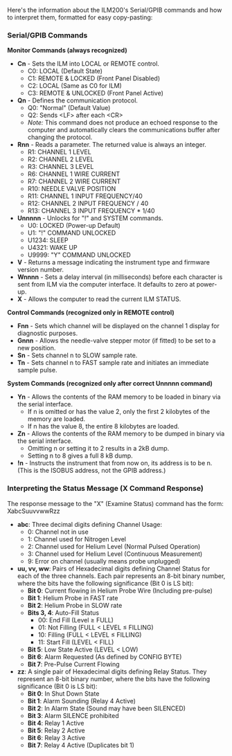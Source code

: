 Here's the information about the ILM200's Serial/GPIB commands and how to interpret them, formatted for easy copy-pasting:

### **Serial/GPIB Commands**

**Monitor Commands (always recognized)**

* **Cn** \- Sets the ILM into LOCAL or REMOTE control.  
  * C0: LOCAL (Default State)  
  * C1: REMOTE & LOCKED (Front Panel Disabled)  
  * C2: LOCAL (Same as C0 for ILM)  
  * C3: REMOTE & UNLOCKED (Front Panel Active)  
* **Qn** \- Defines the communication protocol.  
  * Q0: "Normal" (Default Value)  
  * Q2: Sends \<LF\> after each \<CR\>  
  * *Note:* This command does not produce an echoed response to the computer and automatically clears the communications buffer after changing the protocol.  
* **Rnn** \- Reads a parameter. The returned value is always an integer.  
  * R1: CHANNEL 1 LEVEL  
  * R2: CHANNEL 2 LEVEL  
  * R3: CHANNEL 3 LEVEL  
  * R6: CHANNEL 1 WIRE CURRENT  
  * R7: CHANNEL 2 WIRE CURRENT  
  * R10: NEEDLE VALVE POSITION  
  * R11: CHANNEL 1 INPUT FREQUENCY/40  
  * R12: CHANNEL 2 INPUT FREQUENCY / 40  
  * R13: CHANNEL 3 INPUT FREQUENCY \* 1/40  
* **Unnnnn** \- Unlocks for "\!" and SYSTEM commands.  
  * U0: LOCKED (Power-up Default)  
  * U1: "\!" COMMAND UNLOCKED  
  * U1234: SLEEP  
  * U4321: WAKE UP  
  * U9999: "Y" COMMAND UNLOCKED  
* **V** \- Returns a message indicating the instrument type and firmware version number.  
* **Wnnnn** \- Sets a delay interval (in milliseconds) before each character is sent from ILM via the computer interface. It defaults to zero at power-up.  
* **X** \- Allows the computer to read the current ILM STATUS.

**Control Commands (recognized only in REMOTE control)**

* **Fnn** \- Sets which channel will be displayed on the channel 1 display for diagnostic purposes.  
* **Gnnn** \- Allows the needle-valve stepper motor (if fitted) to be set to a new position.  
* **Sn** \- Sets channel n to SLOW sample rate.  
* **Tn** \- Sets channel n to FAST sample rate and initiates an immediate sample pulse.

**System Commands (recognized only after correct Unnnnn command)**

* **Yn** \- Allows the contents of the RAM memory to be loaded in binary via the serial interface.  
  * If n is omitted or has the value 2, only the first 2 kilobytes of the memory are loaded.  
  * If n has the value 8, the entire 8 kilobytes are loaded.  
* **Zn** \- Allows the contents of the RAM memory to be dumped in binary via the serial interface.  
  * Omitting n or setting it to 2 results in a 2kB dump.  
  * Setting n to 8 gives a full 8 kB dump.  
* **\!n** \- Instructs the instrument that from now on, its address is to be n. (This is the ISOBUS address, not the GPIB address.)

### **Interpreting the Status Message (X Command Response)**

The response message to the "X" (Examine Status) command has the form: XabcSuuvvwwRzz

* **abc**: Three decimal digits defining Channel Usage:  
  * 0: Channel not in use  
  * 1: Channel used for Nitrogen Level  
  * 2: Channel used for Helium Level (Normal Pulsed Operation)  
  * 3: Channel used for Helium Level (Continuous Measurement)  
  * 9: Error on channel (usually means probe unplugged)  
* **uu, vv, ww**: Pairs of Hexadecimal digits defining Channel Status for each of the three channels. Each pair represents an 8-bit binary number, where the bits have the following significance (Bit 0 is LS bit):  
  * **Bit 0**: Current flowing in Helium Probe Wire (Including pre-pulse)  
  * **Bit 1**: Helium Probe in FAST rate  
  * **Bit 2**: Helium Probe in SLOW rate  
  * **Bits 3, 4**: Auto-Fill Status  
    * 00: End Fill (Level ≥ FULL)  
    * 01: Not Filling (FULL \< LEVEL ≤ FILLING)  
    * 10: Filling (FULL \< LEVEL ≤ FILLING)  
    * 11: Start Fill (LEVEL \< FILL)  
  * **Bit 5**: Low State Active (LEVEL \< LOW)  
  * **Bit 6**: Alarm Requested (As defined by CONFIG BYTE)  
  * **Bit 7**: Pre-Pulse Current Flowing  
* **zz**: A single pair of Hexadecimal digits defining Relay Status. They represent an 8-bit binary number, where the bits have the following significance (Bit 0 is LS bit):  
  * **Bit 0**: In Shut Down State  
  * **Bit 1**: Alarm Sounding (Relay 4 Active)  
  * **Bit 2**: In Alarm State (Sound may have been SILENCED)  
  * **Bit 3**: Alarm SILENCE prohibited  
  * **Bit 4**: Relay 1 Active  
  * **Bit 5**: Relay 2 Active  
  * **Bit 6**: Relay 3 Active  
  * **Bit 7**: Relay 4 Active (Duplicates bit 1\)

